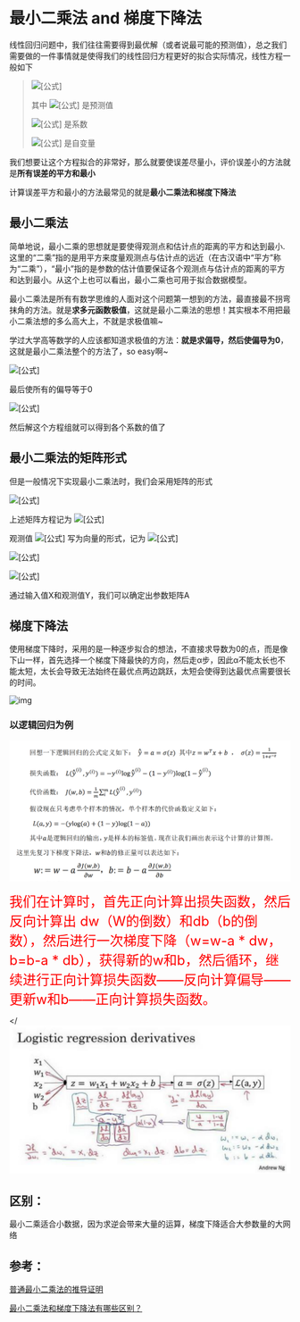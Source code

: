 # 最小二乘法 and 梯度下降法

线性回归问题中，我们往往需要得到最优解（或者说最可能的预测值），总之我们需要做的一件事情就是使得我们的线性回归方程更好的拟合实际情况，线性方程一般如下

> ![[公式]](https://www.zhihu.com/equation?tex=%5Chat%7By%7D%28%5Ctheta%2C+x%29+%3D+%5Ctheta_0+%2B+%5Ctheta_1+x_1+%2B+...+%2B+%5Ctheta_p+x_p)
>
> 其中 ![[公式]](https://www.zhihu.com/equation?tex=%5Chat%7By%7D) 是预测值
>
> ![[公式]](https://www.zhihu.com/equation?tex=%5Ctheta_0++%5Ctheta_1+...++%5Ctheta_p) 是系数
>
> ![[公式]](https://www.zhihu.com/equation?tex=x_0++x_1+...++x_p) 是自变量

我们想要让这个方程拟合的非常好，那么就要使误差尽量小，评价误差小的方法就是**所有误差的平方和最小**

计算误差平方和最小的方法最常见的就是**最小二乘法和梯度下降法**

## 最小二乘法

简单地说，最小二乘的思想就是要使得观测点和估计点的距离的平方和达到最小.这里的“二乘”指的是用平方来度量观测点与估计点的远近（在古汉语中“平方”称为“二乘”），“最小”指的是参数的估计值要保证各个观测点与估计点的距离的平方和达到最小。从这个上也可以看出，最小二乘也可用于拟合数据模型。


最小二乘法是所有有数学思维的人面对这个问题第一想到的方法，最直接最不拐弯抹角的方法。就是**求多元函数极值**，这就是最小二乘法的思想！其实根本不用把最小二乘法想的多么高大上，不就是求极值嘛~

学过大学高等数学的人应该都知道求极值的方法：**就是求偏导，然后使偏导为0**，这就是最小二乘法整个的方法了，so easy啊~

![[公式]](https://www.zhihu.com/equation?tex=%E2%88%B5e_i%3Dy_i-%5Chat%7By%7D%5C%5C+%5Chat%7By%7D%3D%28%5Ctheta%2C+x%29+%3D+%5Ctheta_0+%2B+%5Ctheta_1+x_1+%2B+...+%2B+%5Ctheta_p+x_p%5C%5C+%E2%88%B4e_i%3Dy_i-%28%5Chat%7B%5Ctheta_0%7D+%2B+%5Chat%7B%5Ctheta_1%7D+x_1+%2B+...+%2B+%5Chat%7B%5Ctheta_p%7D+x_p%29%5C%5C+Q%3D%5CSigma_%7Bi%3D1%7D%5Ene_i%5E2%3D%5CSigma_%7Bi%3D1%7D%5En%28y_i-%28%5Chat%7B%5Ctheta_0%7D+%2B+%5Chat%7B%5Ctheta_1%7D+x_1+%2B+...+%2B+%5Chat%7B%5Ctheta_p%7D+x_p%29%29%5E2%5C%5C+)

最后使所有的偏导等于0

![[公式]](https://www.zhihu.com/equation?tex=%5Cfrac%7B%5Cpartial%7BQ%7D%7D%7B%5Cpartial%7B%5Chat%7B%5Ctheta_0%7D%7D%7D%3D0%5C%5C+%5Cfrac%7B%5Cpartial%7BQ%7D%7D%7B%5Cpartial%7B%5Chat%7B%5Ctheta_1%7D%7D%7D%3D0%5C%5C+%5Cfrac%7B%5Cpartial%7BQ%7D%7D%7B%5Cpartial%7B%5Chat%7B%5Ctheta_2%7D%7D%7D%3D0%5C%5C......)

然后解这个方程组就可以得到各个系数的值了

## 最小二乘法的矩阵形式

但是一般情况下实现最小二乘法时，我们会采用矩阵的形式

![[公式]](https://www.zhihu.com/equation?tex=%5Cleft+%5B+%5Cbegin%7Bmatrix%7D+x_1%5E0+%26+x_1%5E1+%26x_1%5E2+%26+...+%26+x_1%5E%7Bm-1%7D+%5C%5C+x_2%5E0+%26+x_2%5E1+%26x_2%5E2+%26+...+%26+x_2%5E%7Bm-1%7D+%5C%5C+%5Cvdots+++%26+%5Cvdots+%26+%5Cvdots+%26+%5Cddots++%26+%5Cvdots++%5C%5C+x_n%5E0+%26+x_n%5E1+%26x_n%5E2+%26+...+%26+x_n%5E%7Bm-1%7D+%5C%5C+%5Cend%7Bmatrix%7D+%5Cright%5D++%5Cleft%5B+%5Cbegin%7Bmatrix%7D+a_0+%5C%5C+a_1+%5C%5C+%5Cvdots%5C%5C+a_n+%5Cend%7Bmatrix%7D+%5Cright%5D+%3D++%5Cleft%5B+%5Cbegin%7Bmatrix%7D+f%28x_1%29+%5C%5C+f%28x_2%29%5C%5C+%5Cvdots+%5C%5C+f%28x_n%29+%5C%5C+%5Cend%7Bmatrix%7D+%5Cright%5D)

上述矩阵方程记为 ![[公式]](https://www.zhihu.com/equation?tex=A+%5Cvec%7BX%7D%3D+%5Cvec%7BF%7D)

观测值 ![[公式]](https://www.zhihu.com/equation?tex=Y) 写为向量的形式，记为 ![[公式]](https://www.zhihu.com/equation?tex=%5Cvec%7BY%7D)

![[公式]](https://www.zhihu.com/equation?tex=%5Cvec%7BY%7D%3D%5Cleft%5B+%5Cbegin%7Bmatrix%7D+y_1%5C%5C+y_2%5C%5C+%5Cvdots+%5C%5C+y_n+%5C%5C+%5Cend%7Bmatrix%7D+%5Cright%5D)

![[公式]](https://www.zhihu.com/equation?tex=%5Cvec%7BX%7D%3D%28A%5ETA%29%5E%7B-1%7DA%5ET%5Cvec%7BY%7D)

通过输入值X和观测值Y，我们可以确定出参数矩阵A

## 梯度下降法

使用梯度下降时，采用的是一种逐步拟合的想法，不直接求导数为0的点，而是像下山一样，首先选择一个梯度下降最快的方向，然后走α步，因此α不能太长也不能太短，太长会导致无法始终在最优点两边跳跃，太短会使得到达最优点需要很长的时间。





![img](https://pic2.zhimg.com/80/v2-0f83b206e8759b4220e9e22e8e6d0435_720w.jpg?source=1940ef5c)

### 以逻辑回归为例

![image-20210713143537560](img/image-20210713143537560.png)

<font size='5px' color='red'>我们在计算时，首先正向计算出损失函数，然后反向计算出 dw（W的倒数）和db（b的倒数），然后进行一次梯度下降（w=w-a * dw，b=b-a * db），获得新的w和b，然后循环，继续进行正向计算损失函数——反向计算偏导——更新w和b——正向计算损失函数。</font>

</![](img/image-20210713143443651.png)

## 区别：

最小二乘适合小数据，因为求逆会带来大量的运算，梯度下降适合大参数量的大网络

## 参考：

[普通最小二乘法的推导证明](https://blog.csdn.net/u011026329/article/details/79183114)

[最小二乘法和梯度下降法有哪些区别？](https://www.zhihu.com/question/20822481)

